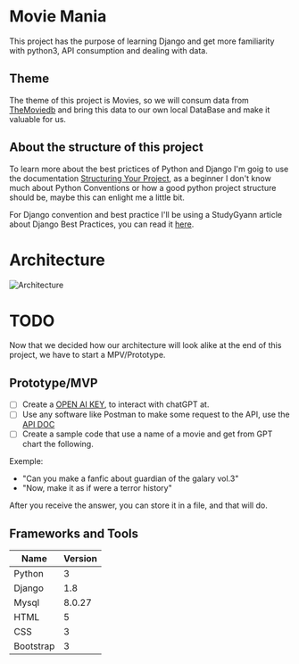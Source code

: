 # Movie Mania

This project has the purpose of learning Django and get more familiarity with python3, API consumption and dealing with data. 

## Theme

The theme of this project is Movies, so we will consum data from 
[TheMoviedb](https://www.themoviedb.org/) and bring this data to our own local DataBase and make it valuable for us. 


## About the structure of this project

To learn more about the best prictices of Python and Django I'm goig to use the documentation [Structuring Your Project](https://docs.python-guide.org/writing/structure/), as a beginner I don't know much about Python Conventions or how a good python project structure should be, maybe this can enlight me a little bit. 

For Django convention and best practice I'll be using a StudyGyann article about Django Best Practices, you can read it [here](https://studygyaan.com/django/best-practice-to-structure-django-project-directories-and-files#:~:text=The%20way%20I%20like%20to,content%20in%20the%20media%20folder.&text=If%20playback%20doesn't%20begin%20shortly%2C%20try%20restarting%20your%20device.).


# Architecture

![Architecture](https://raw.githubusercontent.com/rafaelcmonteiro/movie_mania/main/fanfic_generator.png)

# TODO

Now that we decided how our architecture will look alike at the end of this project, we have to start a MPV/Prototype.

## Prototype/MVP

- [ ] Create a [OPEN AI KEY](https://platform.openai.com/docs/api-reference/authentication), to interact with chatGPT at.
- [ ] Use any software like Postman to make some request to the API, use the [API DOC](https://platform.openai.com/docs/api-reference/chat)
- [ ] Create a sample code that use a name of a movie and get from GPT chart the following. 

Exemple:

- "Can you make a fanfic about guardian of the galary vol.3"
- "Now, make it as if were a terror history"

After you receive the answer, you can store it in a file, and that will do.

## Frameworks and Tools

|Name |Version|
|-----|--------|
|Python|3       |
|Django  |1.8   |
|Mysql  |8.0.27 |
|HTML  |5   |
|CSS  |3   |
|Bootstrap  |3  |